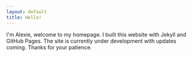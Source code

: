 ```yaml
---
layout: default
title: Hello!
---
```




I'm Alexie, welcome to my homepage. I built this website with Jekyll and GitHub Pages. The site is currently under development with updates coming. Thanks for your patience.




